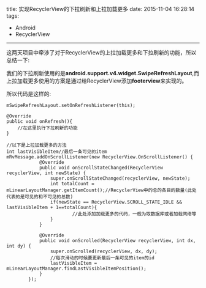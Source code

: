 title: 实现RecyclerView的下拉刷新和上拉加载更多
date: 2015-11-04 16:28:14
tags:
- Android
- RecyclerView

---

这两天项目中牵涉了对于RecyclerView的上拉加载更多和下拉刷新的功能，所以总结一下:

我们的下拉刷新使用的是**android.support.v4.widget.SwipeRefreshLayout**,而上拉加载更多使用的方案是通过给RecyclerView添加**footerview**来实现的。

所以代码是这样的:

	mSwipeRefreshLayout.setOnRefreshListener(this);

	@Override
	public void onRefresh(){
		//在这里执行下拉刷新的功能
	}

	//以下是上拉加载更多的方法
	int lastVisibleItem//最后一条可见的item
	mRvMessage.addOnScrollListener(new RecyclerView.OnScrollListener() {
	            @Override
	            public void onScrollStateChanged(RecyclerView recyclerView, int newState) {
	                super.onScrollStateChanged(recyclerView, newState);
	                int totalCount = mLinearLayoutManager.getItemCount();//RecyclerView中的总的条目的数量(此处代表的是可见的和不可见的总数)
	                if(newState == RecyclerView.SCROLL_STATE_IDLE && lastVisibleItem + 1==totalCount){
	                		//此处添加加载更多的代码，一般为取数据库或者加载网络等
	                }
	            }

	            @Override
	            public void onScrolled(RecyclerView recyclerView, int dx, int dy) {
	                super.onScrolled(recyclerView, dx, dy);
	                //每次滑动的时候要更新最后一条可见的item的id
	                lastVisibleItem = mLinearLayoutManager.findLastVisibleItemPosition();
	            }
	        });